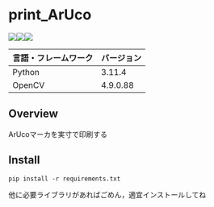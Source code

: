 ﻿# print_ArUco

<img src="https://img.shields.io/badge/-Python-F9DC3E.svg?logo=python&style=flat"><img src="https://img.shields.io/badge/-Ubuntu-6F52B5.svg?logo=ubuntu&style=flat"><img src="https://img.shields.io/badge/-Windows-0078D6.svg?logo=windows&style=flat">


| 言語・フレームワーク  | バージョン |
| --------------------- | ---------- |
| Python                | 3.11.4     |
| OpenCV                | 4.9.0.88      |


## Overview

ArUcoマーカを実寸で印刷する

## Install
```shell
pip install -r requirements.txt
```
他に必要ライブラリがあればごめん，適宜インストールしてね
